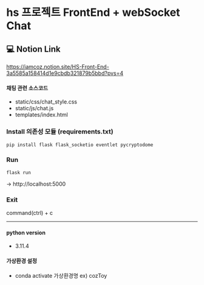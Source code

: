 # hs 프로젝트 FrontEnd + webSocket Chat  

## 💻 Notion Link
https://iamcoz.notion.site/HS-Front-End-3a5585a158414d1e9cbdb321879b5bbd?pvs=4

#### 채팅 관련 소스코드
* static/css/chat_style.css
* static/js/chat.js
* templates/index.html


### Install 의존성 모듈 (requirements.txt)
```
pip install flask flask_socketio eventlet pycryptodome
```

### Run
```
flask run
```
-> http://localhost:5000

### Exit
command(ctrl) + c

---
#### python version
* 3.11.4
#### 가상환경 설정
* conda activate 가상환경명
  ex) cozToy
